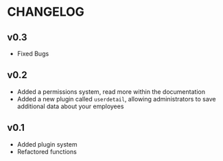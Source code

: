 # CHANGELOG

## v0.3

* Fixed Bugs

## v0.2

* Added a permissions system, read more within the documentation
* Added a new plugin called `userdetail`, allowing administrators to save additional data about your employees

## v0.1

* Added plugin system
* Refactored functions
